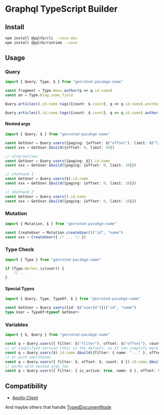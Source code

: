 # Graphql TypeScript Builder

## Install

```bash
npm install @gqltb/cli --save-dev
npm install @gqltb/runtime --save
```

## Usage

### Query

```typescript
import { Query, Type, $ } from "genrated-pacakge-name"

const fragment = Type.News.author(q => q.id.name)
const on = Type.Blog.some_field

Query.articles().id.name.tags({count: $.count}, q => q.id.name).another_field[fragment][on]

Query.articles().id.name.tags({count: $.count}, q => q.id.name).author(q => q.id.name)
```

#### Nested args

```typescript
import { Query, $ } from "genrated-pacakge-name"

const GetUser = Query.users({paging: {offset: $("offset"), limit: $("limit")}}).id.name
const xxx = GetUser.$build({offset: 0, limit: 10})

// alternatives
const GetUser = Query.users({paging: $}).id.name
const xxx = GetUser.$build({paging: {offset: 0, limit: 10}})

// shothand 1
const GetUser = Query.users($).id.name
const xxx = GetUser.$build({paging: {offset: 0, limit: 10}})

// shothand 2
const GetUser = Query.users().id.name
const xxx = GetUser.$build({paging: {offset: 0, limit: 10}})

```


### Mutation

```typescript
import { Mutation, $ } from "genrated-pacakge-name"

const CreateUser = Mutation.createUser()("id", "name")
const xxx = CreateUser({ /* ... */ })
```


### Type Check

```typescript
import { Type } from "genrated-pacakge-name"

if (Type.Worker.is(user)) {
    // ...
}
```

#### Special Types

```typescript
import { Query, Type, TypeOf, $ } from "genrated-pacakge-name"

const GetUser = Query.users({id: $("userId")})("id", "name")
type User = TypeOf<typeof GetUser>
```

### Variables

```typescript
import { $, Query } from "genrated-pacakge-name"

const q = Query.users({ filter: $("filter"), offset: $("offset"), count: $("count") }).id.name.$build({filter: { name: "..." }, offset: 0, count: 10})
// or simplified version (this is the default, so it can simplify more to: Query.users()...)
const q = Query.users($).id.name.$build({filter: { name: "..." }, offset: 0, count: 10})
// or with shorthands
const q = Query.users({ filter: $, offset: $, count: $ }).id.name.$build({filter: { name: "..." }, offset: 0, count: 10})
// works with nested args too
const q = Query.users({ filter: { is_active: true, name: $ }, offset: $, count: $ }).id.name.$build({filter: { name: "..." }, offset: 0, count: 10})
```

## Compatibility

- [Apollo Client](https://www.apollographql.com/docs/react)

And maybe others that handle [TypedDocumentNode](https://the-guild.dev/graphql/codegen/plugins/typescript/typed-document-node)
